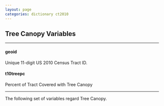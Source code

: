 ```yaml
---
layout: page
categories: dictionary ct2010
---
```


## Tree Canopy Variables

---

#### **geoid**
Unique 11-digit US 2010 Census Tract ID.


#### **t10treepc**
Percent of Tract Covered with Tree Canopy

---
The following set of variables regard Tree Canopy.

